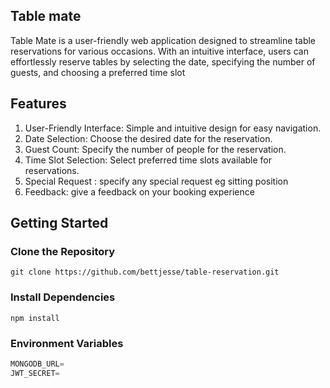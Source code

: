 
## Table mate
Table Mate is a user-friendly web application designed to streamline table reservations for various occasions. With an intuitive interface, users can effortlessly reserve tables by selecting the date, specifying the number of guests, and choosing a preferred time slot

## Features

1. User-Friendly Interface: Simple and intuitive design for easy navigation.
2. Date Selection: Choose the desired date for the reservation.
3. Guest Count: Specify the number of people for the reservation.
4. Time Slot Selection: Select preferred time slots available for reservations.
5. Special Request : specify any special request eg sitting position
6. Feedback: give a feedback on your booking experience 

## Getting Started
### Clone the Repository
```shell
git clone https://github.com/bettjesse/table-reservation.git
```
### Install Dependencies
```shell
npm install
```
### Environment Variables

```js
MONGODB_URL=
JWT_SECRET=
```

